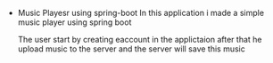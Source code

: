 * Music Playesr using spring-boot
  In this application i made a simple music player using spring boot

  The user start by creating eaccount in the applictaion after that he upload music to the server and the server will save this music
